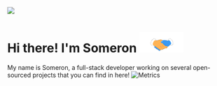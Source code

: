 <!--
    Title: Portfolio
    Author: somerongit (Someron Bakuli) 
-->

![](https://hit.yhype.me/github/profile?user_id=72696414)
<h1>Hi there! I'm Someron <a href="https://gist.github.com/somerongit"><img src="https://raw.githubusercontent.com/somerongit/somerongit/main/img/Handshake.gif" width="100"></a>
</h1>

My name is Someron, a full-stack developer working on several open-sourced projects that you can find in here!
![Metrics](https://metrics.lecoq.io/somerongit?template=classic&languages=1&isocalendar=1&activity=1&pagespeed=1&isocalendar.duration=half-year&languages.limit=8&languages.sections=most-used&languages.colors=github&languages.threshold=0%25&languages.indepth=false&languages.analysis.timeout=15&languages.categories=markup%2C%20programming&languages.recent.categories=markup%2C%20programming&languages.recent.load=300&languages.recent.days=14&activity.limit=5&activity.load=300&activity.days=14&activity.filter=all&activity.visibility=all&activity.timestamps=false&pagespeed.url=https%3A%2F%2Fsomerongit.github.io/someronbakuli&pagespeed.detailed=false&pagespeed.screenshot=false&config.timezone=Asia%2FKolkata)


<!--
    Title: Portfolio
    Author: somerongit (Someron Bakuli) 
-->
